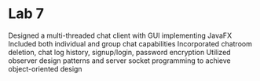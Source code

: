 # Lab 7 
Designed a multi-threaded chat client with GUI implementing JavaFX
Included both individual and group chat capabilities
Incorporated chatroom deletion, chat log history, signup/login, password encryption
Utilized observer design patterns and server socket programming to achieve object-oriented design

